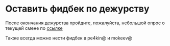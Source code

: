# Оставить фидбек по дежурству

После окончания дежурства пройдите, пожалуйста, небольшой опрос о текущей смене по [ссылке](https://forms.yandex-team.ru/surveys/106497/)

Также всегда можно нести фидбек в pe4kin@ и mokeev@
